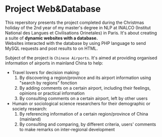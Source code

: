 # Project Web&Database
This repersitory presents the project completed during the Christmas holiday of the 2nd year of my master's degree in NLP 
at INALCO (Institut National des Langues et Civilisations Orinetales) in Paris. It's about creating a suite of **dynamic websites 
with a database.**    
Websites interacted with the database by using PHP language to send MySQL requests and post results to on HTML.  

Subject of the project is `Chinese Airports`. It's aimed at providing organised information of airports in mainland China to help:
- Travel lovers for decision making:  
  1. By discovering a region/province and its airport information using "search by regions" fonction
  2. By adding comments on a certain airport, including their feelings, opinions or practical information
  3. By consulting comments on a certain airport, left by other users  
- Humain or sociological science researchers for their demographic or society research:
  1. By referencing information of a certain region/province of China (mainland)
  2. By consulting and comparing, by different criteria, users' comments to make remarks on inter-regional development

